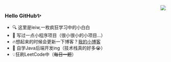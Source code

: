 <img align="right" src="https://github-readme-stats.vercel.app/api?username=leiw-go&show_icons=true&theme=radical">

### Hello GitHub✨

- 🔍 这里是leiw,一枚疯狂学习中的小白白
- 👀 写过一点小程序项目（很小很小的小项目...）
- 🔥想起来的时候会更新一下博客？[我的小博客](http://leiwspider.cn:4000)
- 📝 自学Java后端开发ing（技术栈真的好多😭）
- 💡狂刷LeetCode中（~~每日一题~~）

<!---
leiw-go/leiw-go is a ✨ special ✨ repository because its `README.md` (this file) appears on your GitHub profile.
You can click the Preview link to take a look at your changes.
--->
